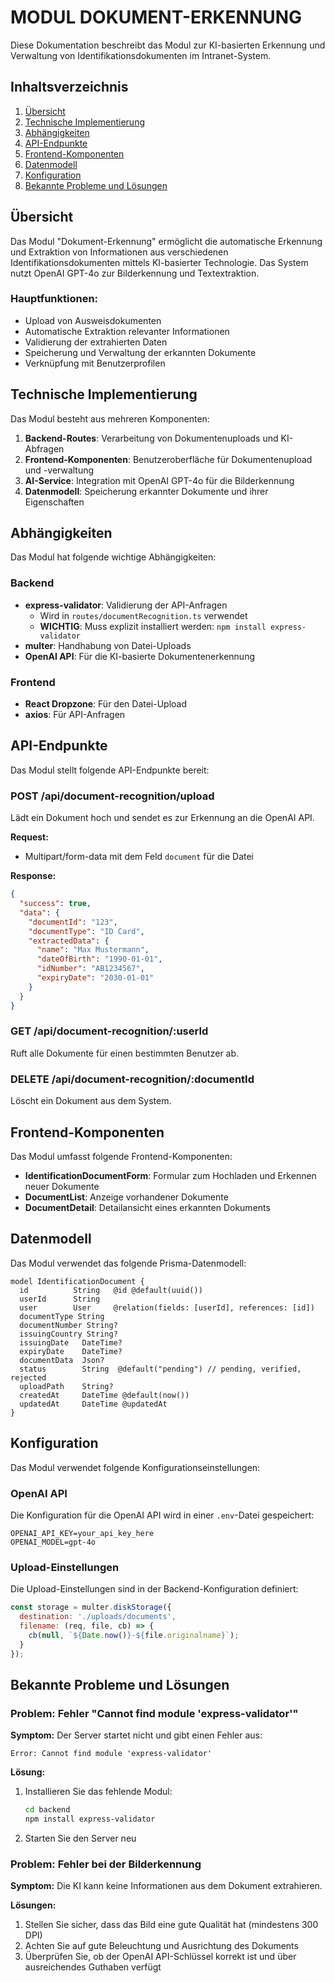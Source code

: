 # MODUL DOKUMENT-ERKENNUNG

Diese Dokumentation beschreibt das Modul zur KI-basierten Erkennung und Verwaltung von Identifikationsdokumenten im Intranet-System.

## Inhaltsverzeichnis

1. [Übersicht](#übersicht)
2. [Technische Implementierung](#technische-implementierung)
3. [Abhängigkeiten](#abhängigkeiten)
4. [API-Endpunkte](#api-endpunkte)
5. [Frontend-Komponenten](#frontend-komponenten)
6. [Datenmodell](#datenmodell)
7. [Konfiguration](#konfiguration)
8. [Bekannte Probleme und Lösungen](#bekannte-probleme-und-lösungen)

## Übersicht

Das Modul "Dokument-Erkennung" ermöglicht die automatische Erkennung und Extraktion von Informationen aus verschiedenen Identifikationsdokumenten mittels KI-basierter Technologie. Das System nutzt OpenAI GPT-4o zur Bilderkennung und Textextraktion.

### Hauptfunktionen:

- Upload von Ausweisdokumenten
- Automatische Extraktion relevanter Informationen
- Validierung der extrahierten Daten
- Speicherung und Verwaltung der erkannten Dokumente
- Verknüpfung mit Benutzerprofilen

## Technische Implementierung

Das Modul besteht aus mehreren Komponenten:

1. **Backend-Routes**: Verarbeitung von Dokumentenuploads und KI-Abfragen
2. **Frontend-Komponenten**: Benutzeroberfläche für Dokumentenupload und -verwaltung
3. **AI-Service**: Integration mit OpenAI GPT-4o für die Bilderkennung
4. **Datenmodell**: Speicherung erkannter Dokumente und ihrer Eigenschaften

## Abhängigkeiten

Das Modul hat folgende wichtige Abhängigkeiten:

### Backend

- **express-validator**: Validierung der API-Anfragen
  - Wird in `routes/documentRecognition.ts` verwendet
  - **WICHTIG**: Muss explizit installiert werden: `npm install express-validator`
- **multer**: Handhabung von Datei-Uploads
- **OpenAI API**: Für die KI-basierte Dokumentenerkennung

### Frontend

- **React Dropzone**: Für den Datei-Upload
- **axios**: Für API-Anfragen

## API-Endpunkte

Das Modul stellt folgende API-Endpunkte bereit:

### POST /api/document-recognition/upload

Lädt ein Dokument hoch und sendet es zur Erkennung an die OpenAI API.

**Request:**
- Multipart/form-data mit dem Feld `document` für die Datei

**Response:**
```json
{
  "success": true,
  "data": {
    "documentId": "123",
    "documentType": "ID Card",
    "extractedData": {
      "name": "Max Mustermann",
      "dateOfBirth": "1990-01-01",
      "idNumber": "AB1234567",
      "expiryDate": "2030-01-01"
    }
  }
}
```

### GET /api/document-recognition/:userId

Ruft alle Dokumente für einen bestimmten Benutzer ab.

### DELETE /api/document-recognition/:documentId

Löscht ein Dokument aus dem System.

## Frontend-Komponenten

Das Modul umfasst folgende Frontend-Komponenten:

- **IdentificationDocumentForm**: Formular zum Hochladen und Erkennen neuer Dokumente
- **DocumentList**: Anzeige vorhandener Dokumente
- **DocumentDetail**: Detailansicht eines erkannten Dokuments

## Datenmodell

Das Modul verwendet das folgende Prisma-Datenmodell:

```prisma
model IdentificationDocument {
  id          String   @id @default(uuid())
  userId      String
  user        User     @relation(fields: [userId], references: [id])
  documentType String
  documentNumber String?
  issuingCountry String?
  issuingDate   DateTime?
  expiryDate    DateTime?
  documentData  Json?
  status        String  @default("pending") // pending, verified, rejected
  uploadPath    String?
  createdAt     DateTime @default(now())
  updatedAt     DateTime @updatedAt
}
```

## Konfiguration

Das Modul verwendet folgende Konfigurationseinstellungen:

### OpenAI API

Die Konfiguration für die OpenAI API wird in einer `.env`-Datei gespeichert:

```
OPENAI_API_KEY=your_api_key_here
OPENAI_MODEL=gpt-4o
```

### Upload-Einstellungen

Die Upload-Einstellungen sind in der Backend-Konfiguration definiert:

```javascript
const storage = multer.diskStorage({
  destination: './uploads/documents',
  filename: (req, file, cb) => {
    cb(null, `${Date.now()}-${file.originalname}`);
  }
});
```

## Bekannte Probleme und Lösungen

### Problem: Fehler "Cannot find module 'express-validator'"

**Symptom:** Der Server startet nicht und gibt einen Fehler aus:
```
Error: Cannot find module 'express-validator'
```

**Lösung:**
1. Installieren Sie das fehlende Modul:
   ```bash
   cd backend
   npm install express-validator
   ```
2. Starten Sie den Server neu

### Problem: Fehler bei der Bilderkennung

**Symptom:** Die KI kann keine Informationen aus dem Dokument extrahieren.

**Lösungen:**
1. Stellen Sie sicher, dass das Bild eine gute Qualität hat (mindestens 300 DPI)
2. Achten Sie auf gute Beleuchtung und Ausrichtung des Dokuments
3. Überprüfen Sie, ob der OpenAI API-Schlüssel korrekt ist und über ausreichendes Guthaben verfügt
